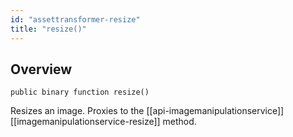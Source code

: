 ```yaml
---
id: "assettransformer-resize"
title: "resize()"
---
```



## Overview




```luceescript
public binary function resize()
```

Resizes an image. Proxies to the [[api-imagemanipulationservice]] [[imagemanipulationservice-resize]] method.

